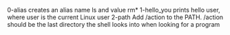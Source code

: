 0-alias creates an alias name ls and value rm* 
1-hello_you prints hello user, where user is the current Linux user
2-path Add /action to the PATH. /action should be the last directory the shell looks into when looking for a program
